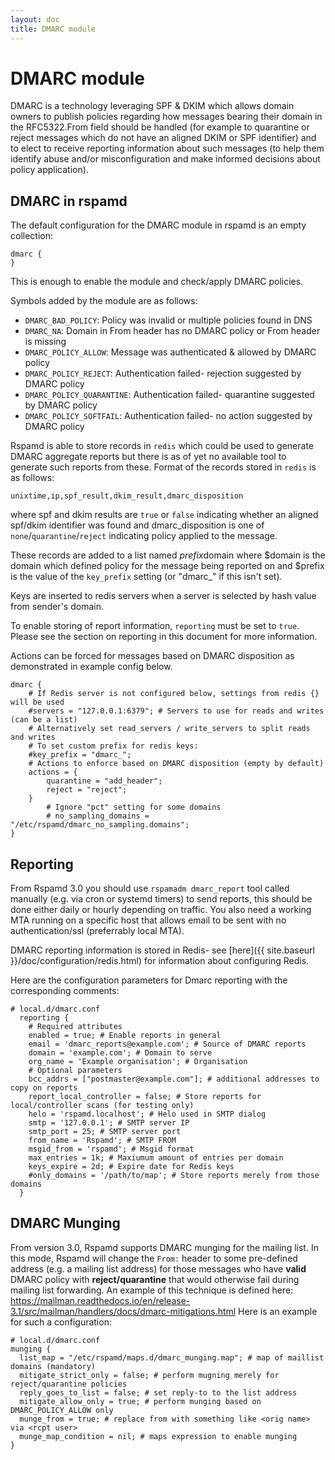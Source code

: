 ```yaml
---
layout: doc
title: DMARC module
---
```

# DMARC module

DMARC is a technology leveraging SPF & DKIM which allows domain owners to publish policies regarding how messages bearing
their domain in the RFC5322.From field should be handled (for example to quarantine or reject messages which do not have an
aligned DKIM or SPF identifier) and to elect to receive reporting information about such messages (to help them identify
abuse and/or misconfiguration and make informed decisions about policy application).

## DMARC in rspamd

The default configuration for the DMARC module in rspamd is an empty collection:

~~~ucl
dmarc {
}
~~~

This is enough to enable the module and check/apply DMARC policies.

Symbols added by the module are as follows:

- `DMARC_BAD_POLICY`: Policy was invalid or multiple policies found in DNS
- `DMARC_NA`: Domain in From header has no DMARC policy or From header is missing
- `DMARC_POLICY_ALLOW`: Message was authenticated & allowed by DMARC policy
- `DMARC_POLICY_REJECT`: Authentication failed- rejection suggested by DMARC policy
- `DMARC_POLICY_QUARANTINE`: Authentication failed- quarantine suggested by DMARC policy
- `DMARC_POLICY_SOFTFAIL`: Authentication failed- no action suggested by DMARC policy

Rspamd is able to store records in `redis` which could be used to generate DMARC aggregate reports but there is as of yet no available tool to generate such reports from these. Format of the records stored in `redis` is as follows:

    unixtime,ip,spf_result,dkim_result,dmarc_disposition

where spf and dkim results are `true` or `false` indicating whether an aligned spf/dkim identifier was found and dmarc_disposition is one of `none`/`quarantine`/`reject` indicating policy applied to the message.

These records are added to a list named $prefix$domain where $domain is the domain which defined policy for the message being reported on and $prefix is the value of the `key_prefix` setting (or "dmarc_" if this isn't set).

Keys are inserted to redis servers when a server is selected by hash value from sender's domain.

To enable storing of report information, `reporting` must be set to `true`. Please see the section on reporting in this document for more information.

Actions can be forced for messages based on DMARC disposition as demonstrated in example config below.

~~~ucl
dmarc {
	# If Redis server is not configured below, settings from redis {} will be used
	#servers = "127.0.0.1:6379"; # Servers to use for reads and writes (can be a list)
	# Alternatively set read_servers / write_servers to split reads and writes
	# To set custom prefix for redis keys:
	#key_prefix = "dmarc_";
	# Actions to enforce based on DMARC disposition (empty by default)
	actions = {
		quarantine = "add_header";
		reject = "reject";
	}
        # Ignore "pct" setting for some domains
        # no_sampling_domains = "/etc/rspamd/dmarc_no_sampling.domains";
}
~~~

## Reporting

From Rspamd 3.0 you should use `rspamadm dmarc_report` tool called manually (e.g. via cron or systemd timers) to send reports, this should be done either daily or hourly depending on traffic. You also need a working MTA running on a specific host that allows email to be sent with no authentication/ssl (preferrably local MTA).

DMARC reporting information is stored in Redis- see [here]({{ site.baseurl }}/doc/configuration/redis.html) for information about configuring Redis.

Here are the configuration parameters for Dmarc reporting with the corresponding comments:

~~~ucl
# local.d/dmarc.conf
  reporting {
    # Required attributes
    enabled = true; # Enable reports in general
    email = 'dmarc_reports@example.com'; # Source of DMARC reports
    domain = 'example.com'; # Domain to serve
    org_name = 'Example organisation'; # Organisation
    # Optional parameters
    bcc_addrs = ["postmaster@example.com"]; # additional addresses to copy on reports
    report_local_controller = false; # Store reports for local/controller scans (for testing only)
    helo = 'rspamd.localhost'; # Helo used in SMTP dialog
    smtp = '127.0.0.1'; # SMTP server IP
    smtp_port = 25; # SMTP server port
    from_name = 'Rspamd'; # SMTP FROM
    msgid_from = 'rspamd'; # Msgid format
    max_entries = 1k; # Maxiumum amount of entries per domain
    keys_expire = 2d; # Expire date for Redis keys
    #only_domains = '/path/to/map'; # Store reports merely from those domains
  }
~~~

## DMARC Munging

From version 3.0, Rspamd supports DMARC munging for the mailing list. In this mode, Rspamd will change the `From:` header to some pre-defined address (e.g. a mailing list address) for those messages who have **valid** DMARC policy with **reject/quarantine** that would otherwise fail during mailing list forwarding. An example of this technique is defined here: https://mailman.readthedocs.io/en/release-3.1/src/mailman/handlers/docs/dmarc-mitigations.html
Here is an example for such a configuration:

~~~ucl
# local.d/dmarc.conf
munging {
  list_map = "/etc/rspamd/maps.d/dmarc_munging.map"; # map of maillist domains (mandatory)
  mitigate_strict_only = false; # perform mugning merely for reject/quarantine policies
  reply_goes_to_list = false; # set reply-to to the list address
  mitigate_allow_only = true; # perform munging based on DMARC_POLICY_ALLOW only
  munge_from = true; # replace from with something like <orig name> via <rcpt user>
  munge_map_condition = nil; # maps expression to enable munging
}
~~~
